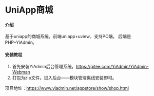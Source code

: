 # UniApp商城

#### 介绍
基于uniapp的商城系统，前端uniapp+uview，支持PC端。
后端是PHP+YiAdmin。

#### 安装教程

1.  首先安装YiAdmin后台管理系统。https://gitee.com/YiAdmin/YiAdmin-Webman
2.  打包为zip文件，进入后台——模块管理离线安装即可。

项目地址：https://www.yiadmin.net/appstore/show/shop.html